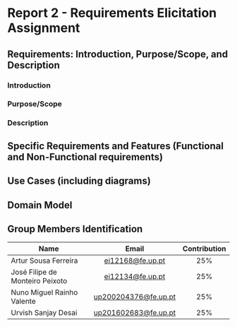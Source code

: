 # Report 2 - Requirements Elicitation Assignment 

## Requirements: Introduction, Purpose/Scope, and Description

### Introduction

### Purpose/Scope

### Description

## Specific Requirements and Features (Functional and Non-Functional requirements)

## Use Cases (including diagrams)

## Domain Model

## Group Members Identification

|               Name              |         Email        | Contribution |
|---------------------------------|:--------------------:|:------------:|
| Artur Sousa Ferreira            | ei12168@fe.up.pt     |      25%     |
| José Filipe de Monteiro Peixoto | ei12134@fe.up.pt     |      25%     |
| Nuno Miguel Rainho Valente      | up200204376@fe.up.pt |      25%     |
| Urvish Sanjay Desai                    | up201602683@fe.up.pt |      25%     |
